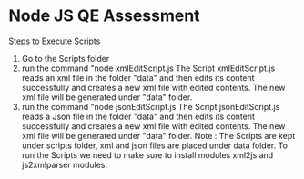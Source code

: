 # Node JS QE Assessment
Steps to Execute Scripts
1) Go to the Scripts folder
2) run the command "node xmlEditScript.js
   The Script xmlEditScript.js reads an xml file in the folder "data" and then edits its content successfully and creates a new xml file with edited contents.
   The new xml file will be generated under "data" folder.
3) run the command "node jsonEditScript.js
   The Script jsonEditScript.js reads a Json file in the folder "data" and then edits its content successfully and creates a new xml file with edited contents.
   The new xml file will be generated under "data" folder.
Note : The Scripts are kept under scripts folder, xml and json files are placed under data folder.
       To run the Scripts we need to make sure to install modules xml2js and js2xmlparser modules.
